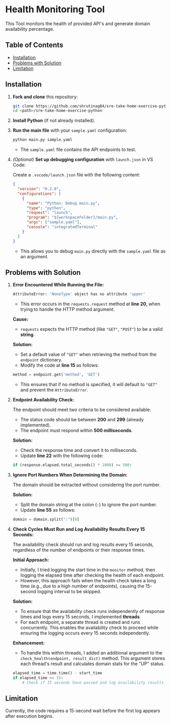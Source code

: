 # Health Monitoring Tool

This Tool monitors the health of provided API's and generate domain availability percentage.

## Table of Contents

- [Installation](#Installation)
- [Problems with Solution](#Problems-with-Solution)
- [Limitation](#Limitation)


## Installation

1. **Fork and clone** this repository:

    ```bash
    git clone https://github.com/shrutinag04/sre-take-home-exercise-python.git
    cd <path>/sre-take-home-exercise-python
    ```

2. **Install Python** (if not already installed).

3. **Run the main file** with your `sample.yaml` configuration:

    ```bash
    python main.py sample.yaml
    ```

    - The `sample.yaml` file contains the API endpoints to test.

4. *(Optional)* **Set up debugging configuration** with `launch.json` in VS Code:

    Create a `.vscode/launch.json` file with the following content:

    ```json
    {
      "version": "0.2.0",
      "configurations": [
        {
          "name": "Python: Debug main.py",
          "type": "python",
          "request": "launch",
          "program": "${workspaceFolder}/main.py",
          "args": ["sample.yaml"],
          "console": "integratedTerminal"
        }
      ]
    }
    ```

    - This allows you to debug `main.py` directly with the `sample.yaml` file as an argument.


## Problems with Solution

1. **Error Encountered While Running the File:**

    ```bash
    AttributeError: 'NoneType' object has no attribute 'upper'
    ```

    - This error occurs in the `requests.request` method at **line 20**, when trying to handle the HTTP method argument.
    
    **Cause:**
    - `requests` expects the HTTP method (like `"GET"`, `"POST"`) to be a valid **string**.

    **Solution:**
    - Set a default value of `"GET"` when retrieving the method from the `endpoint` dictionary.
    - Modify the code at **line 15** as follows:

    ```python
    method = endpoint.get('method', 'GET')
    ```

    - This ensures that if no method is specified, it will default to `"GET"` and prevent the `AttributeError`.


2. **Endpoint Availability Check:**

   The endpoint should meet two criteria to be considered available:

   - The status code should be between **200** and **299** (already implemented).
   - The endpoint must respond within **500 milliseconds**.

   **Solution:**
   - Check the response time and convert it to milliseconds.
   - Update **line 22** with the following code:

   ```python
   if (response.elapsed.total_seconds() * 1000) <= 500:


3. **Ignore Port Numbers When Determining the Domain:**

   The domain should be extracted without considering the port number.

   **Solution:**
   - Split the domain string at the colon (`:`) to ignore the port number.
   - Update **line 55** as follows:

   ```python
   domain = domain.split(":")[0]


4. **Check Cycles Must Run and Log Availability Results Every 15 Seconds:**

   The availability check should run and log results every 15 seconds, regardless of the number of endpoints or their response times.

   **Initial Approach:**
   - Initially, I tried logging the start time in the `monitor` method, then logging the elapsed time after checking the health of each endpoint.
   - However, this approach fails when the health check takes a long time (e.g., due to a high number of endpoints), causing the 15-second logging interval to be skipped.

   **Solution:**
   - To ensure that the availability check runs independently of response times and logs every 15 seconds, I implemented **threads**.
   - For each endpoint, a separate thread is created and runs concurrently. This enables the availability check to proceed while ensuring the logging occurs every 15 seconds independently.

   **Enhancement:**
   - To handle this within threads, I added an additional argument to the `check_health(endpoint, result_dict)` method. This argument stores each thread's result and calculates domain stats for the "UP" status.
   
   ```python
   elapsed_time = time.time() - start_time
   if elapsed_time >= 15: 
       # Check if 15 seconds have passed and log availability results


## Limitation

   Currently, the code requires a 15-second wait before the first log appears after execution begins.
